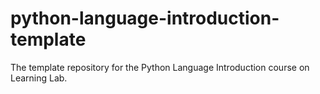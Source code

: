 # python-language-introduction-template
The template repository for the Python Language Introduction course on Learning Lab.
